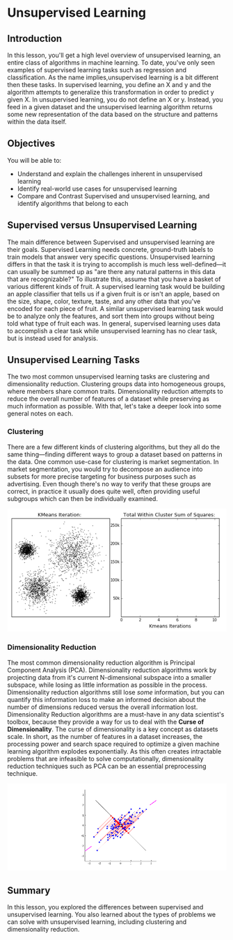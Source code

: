 
# Unsupervised Learning

## Introduction

In this lesson, you'll get a high level overview of unsupervised learning, an entire class of algorithms in machine learning. To date, you've only seen examples of supervised learning tasks such as regression and classification. As the name implies,unsupervised learning is a bit different then these tasks. In supervised learning, you define an X and y and the algorithm attempts to generalize this transformation in order to predict y given X. In unsupervised learning, you do not define an X or y. Instead, you feed in a given dataset and the unsupervised learning algorithm returns some new representation of the data based on the structure and patterns within the data itself.

## Objectives

You will be able to:

* Understand and explain the challenges inherent in unsupervised learning
* Identify real-world use cases for unsupervised learning
* Compare and Contrast Supervised and unsupervised learning, and identify algorithms that belong to each


## Supervised versus Unsupervised Learning


The main difference between Supervised and unsupervised learning are their goals. Supervised Learning needs concrete, ground-truth labels to train models that answer very specific questions. Unsupervised learning differs in that the task it is trying to accomplish is much less well-defined&mdash;it can usually be summed up as "are there any natural patterns in this data that are recognizable?"  To illustrate this, assume that you have a basket of various different kinds of fruit. A supervised learning task would be building an apple classifier that tells us if a given fruit is or isn't an apple, based on the size, shape, color, texture, taste, and any other data that you've encoded for each piece of fruit. A similar unsupervised learning task would be to analyze only the features, and sort them into groups without being told what type of fruit each was. In general, supervised learning uses data to accomplish a clear task while unsupervised learning has no clear task, but is instead used for analysis.


## Unsupervised Learning Tasks

The two most common unsupervised learning tasks are clustering and dimensionality reduction. Clustering groups data into homogeneous groups, where members share common traits. Dimensionality reduction attempts to reduce the overall number of features of a dataset while preserving as much information as possible. With that, let's take a deeper look into some general notes on each.

### Clustering

There are a few different kinds of clustering algorithms, but they all do the same thing&mdash;finding different ways to group a dataset based on patterns in the data.  One common use-case for clustering is market segmentation. In market segmentation, you would try to decompose an audience into subsets for more precise targeting for business purposes such as advertising. Even though there's no way to verify that these groups are correct, in practice it usually does quite well, often providing useful subgroups which can then be individually examined.

<img src='images/kmeans.gif'>

### Dimensionality Reduction

The most common dimensionality reduction algorithm is Principal Component Analysis (PCA). Dimensionality reduction algorithms work by projecting data from it's current N-dimensional subspace into a smaller subspace, while losing as little information as possible in the process. Dimensionality reduction algorithms still lose _some_ information, but you can quantify this information loss to make an informed decision about the number of dimensions reduced versus the overall information lost. Dimensionality Reduction algorithms are a must-have in any data scientist's toolbox, because they provide a way for us to deal with the **Curse of Dimensionality**. The curse of dimensionality is a key concept as datasets scale. In short, as the number of features in a dataset increases, the processing power and search space required to optimize a given machine learning algorithm explodes exponentially. As this often creates intractable problems that are infeasible to solve computationally, dimensionality reduction techniques such as PCA can be an essential preprocessing technique.

<img src='images/pca.gif'>


## Summary

In this lesson, you explored the differences between supervised and unsupervised learning. You also learned about the types of problems we can solve with unsupervised learning, including clustering and dimensionality reduction.

